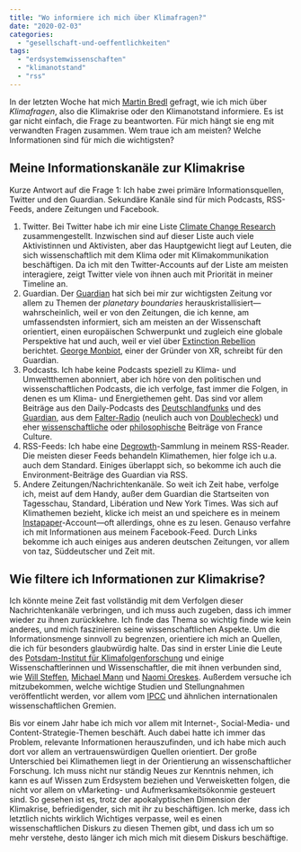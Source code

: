 ```yaml
---
title: "Wo informiere ich mich über Klimafragen?"
date: "2020-02-03"
categories: 
  - "gesellschaft-und-oeffentlichkeiten"
tags: 
  - "erdsystemwissenschaften"
  - "klimanotstand"
  - "rss"
---
```


In der letzten Woche hat mich [Martin Bredl](https://www.takeoffpr.com/blog/author/martin-bredl "Take Off PR | Martin Bredl") gefragt, wie ich mich über _Klimafragen_, also die Klimakrise oder den Klimanotstand informiere. Es ist gar nicht einfach, die Frage zu beantworten. Für mich hängt sie eng mit verwandten Fragen zusammen. Wem traue ich am meisten? Welche Informationen sind für mich die wichtigsten?

## Meine Informationskanäle zur Klimakrise

Kurze Antwort auf die Frage 1: Ich habe zwei primäre Informationsquellen, Twitter und den Guardian. Sekundäre Kanäle sind für mich Podcasts, RSS-Feeds, andere Zeitungen und Facebook.

1. Twitter. Bei Twitter habe ich mir eine Liste [Climate Change Research](https://twitter.com/i/lists/1122739973550157824 "(20) @heinz/climate-change-research auf Twitter / Twitter") zusammengestellt. Inzwischen sind auf dieser Liste auch viele Aktivistinnen und Aktivisten, aber das Hauptgewicht liegt auf Leuten, die sich wissenschaftlich mit dem Klima oder mit Klimakommunikation beschäftigen. Da ich mit den Twitter-Accounts auf der Liste am meisten interagiere, zeigt Twitter viele von ihnen auch mit Priorität in meiner Timeline an.
2. Guardian. Der [Guardian](https://www.theguardian.com/uk/environment "Environment | The Guardian") hat sich bei mir zur wichtigsten Zeitung vor allem zu Themen der _planetary boundaries_ herauskristallisiert—wahrscheinlich, weil er von den Zeitungen, die ich kenne, am umfassendsten informiert, sich am meisten an der Wissenschaft orientiert, einen europäischen Schwerpunkt und zugleich eine globale Perspektive hat und auch, weil er viel über [Extinction Rebellion](https://rebellion.earth/ "Home - Extinction Rebellion") berichtet. [George Monbiot](https://www.monbiot.com/ "George Monbiot"), einer der Gründer von XR, schreibt für den Guardian.
3. Podcasts. Ich habe keine Podcasts speziell zu Klima- und Umweltthemen abonniert, aber ich höre von den politischen und wissenschaftlichen Podcasts, die ich verfolge, fast immer die Folgen, in denen es um Klima- und Energiethemen geht. Das sind vor allem Beiträge aus den Daily-Podcasts des [Deutschlandfunks](https://www.deutschlandfunk.de/deutschlandfunk-der-tag.3414.de.html "Deutschlandfunk - Deutschlandfunk - Der Tag") und des [Guardian](https://www.theguardian.com/news/series/todayinfocus "Today in Focus | News | The Guardian"), aus dem [Falter-Radio](https://www.falter.at/falter/radio "FALTER Radio - FALTER.at") (neulich auch von [Doublecheck](https://oe1.orf.at/programm/20200103/583232/Die-Medien-und-das-Klima "Die Medien und das Klima | FR | 03 01 2020 | 19:05 - oe1.ORF.at")) und eher [wissenschaftliche](https://www.franceculture.fr/emissions/le-journal-des-sciences "Le Journal des sciences : podcast et réécoute sur France Culture") oder [philosophische](https://www.franceculture.fr/emissions/les-chemins-de-la-philosophie "Les Chemins de la philosophie : podcast et réécoute sur France Culture") Beiträge von France Culture.
4. RSS-Feeds: Ich habe eine [Degrowth](https://wittenbrink.net/tt-rss/public.php?op=rss&id=3&is_cat=1&key=p3h2ck5e38256729950 "Degrowth")\-Sammlung in meinem RSS-Reader. Die meisten dieser Feeds behandeln Klimathemen, hier folge ich u.a. auch dem Standard. Einiges überlappt sich, so bekomme ich auch die Environment-Beiträge des Guardian via RSS.
5. Andere Zeitungen/Nachrichtenkanäle. So weit ich Zeit habe, verfolge ich, meist auf dem Handy, außer dem Guardian die Startseiten von Tagesschau, Standard, Libération und New York Times. Was sich auf Klimathemen bezieht, klicke ich meist an und speichere es in meinem [Instapaper](https://www.instapaper.com/u "Instapaper")\-Account—oft allerdings, ohne es zu lesen. Genauso verfahre ich mit Informationen aus meinem Facebook-Feed. Durch Links bekomme ich auch einiges aus anderen deutschen Zeitungen, vor allem von taz, Süddeutscher und Zeit mit.

## Wie filtere ich Informationen zur Klimakrise?

Ich könnte meine Zeit fast vollständig mit dem Verfolgen dieser Nachrichtenkanäle verbringen, und ich muss auch zugeben, dass ich immer wieder zu ihnen zurückkehre. Ich finde das Thema so wichtig finde wie kein anderes, und mich faszinieren seine wissenschaftlichen Aspekte. Um die Informationsmenge sinnvoll zu begrenzen, orientiere ich mich an Quellen, die ich für besonders glaubwürdig halte. Das sind in erster Linie die Leute des [Potsdam-Institut für Klimafolgenforschung](https://www.pik-potsdam.de/pik-startseite "Potsdam-Institut für Klimafolgenforschung — PIK Research Portal") und einige Wissenschaftlerinnen und Wissenschaftler, die mit ihnen verbunden sind, wie [Will Steffen](https://www.stockholmresilience.org/contact-us/staff/2009-08-24-steffen.html "Steffen - Stockholm Resilience Centre"), [Michael Mann](https://www.michaelmann.net/ "MICHAEL E. MANN |") und [Naomi Oreskes](https://histsci.fas.harvard.edu/people/naomi-oreskes "Naomi Oreskes | Department of the History of Science, Harvard University"). Außerdem versuche ich mitzubekommen, welche wichtige Studien und Stellungnahmen veröffentlicht werden, vor allem vom [IPCC](https://www.ipcc.ch/ "IPCC — Intergovernmental Panel on Climate Change") und ähnlichen internationalen wissenschaftlichen Gremien.

Bis vor einem Jahr habe ich mich vor allem mit Internet-, Social-Media- und Content-Strategie-Themen beschäft. Auch dabei hatte ich immer das Problem, relevante Informationen herauszufinden, und ich habe mich auch dort vor allem an vertrauenswürdigen Quellen orientiert. Der große Unterschied bei Klimathemen liegt in der Orientierung an wissenschaftlicher Forschung. Ich muss nicht nur ständig Neues zur Kenntnis nehmen, ich kann es auf Wissen zum Erdsystem beziehen und Verweisketten folgen, die nicht vor allem on vMarketing- und Aufmerksamkeitsökonmie gesteuert sind. So gesehen ist es, trotz der apokalyptischen Dimension der Klimakrise, befriedigender, sich mit ihr zu beschäftigen. Ich merke, dass ich letztlich nichts wirklich Wichtiges verpasse, weil es einen wissenschaftlichen Diskurs zu diesen Themen gibt, und dass ich um so mehr verstehe, desto länger ich mich mich mit diesem Diskurs beschäftige.
